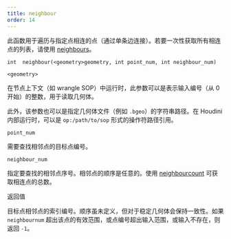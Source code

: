```yaml
---
title: neighbour
order: 14
---
```

  

此函数用于遍历与指定点相连的点（通过单条边连接）。若要一次性获取所有相连点的列表，请使用 [neighbours](./neighbours "返回某点所有相邻点的编号数组")。  

`int  neighbour(<geometry>geometry, int point_num, int neighbour_num)`  

`<geometry>`  

在节点上下文（如 wrangle SOP）中运行时，此参数可以是表示输入编号（从 0 开始）的整数，用于读取几何体。  

此外，该参数也可以是指定几何体文件（例如 `.bgeo`）的字符串路径。在 Houdini 内部运行时，可以是 `op:/path/to/sop` 形式的操作符路径引用。  

`point_num`  

需要查找相邻点的目标点编号。  

`neighbour_num`  

指定要查找的相邻点序号。相邻点的顺序是任意的。使用 [neighbourcount](./neighbourcount "返回与指定点相连的点的总数") 可获取相连点的总数。  

返回值  

目标点相邻点的索引编号。顺序虽未定义，但对于稳定几何体会保持一致性。如果 `neighbournum` 超出该点的有效范围，或点编号超出输入范围，或输入不存在，则返回 `-1`。
